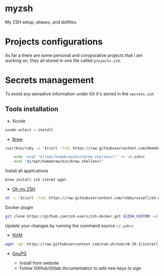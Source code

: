 # myzsh

My ZSH setup, aliases, and dotfiles.

# Projects configurations

As far a there are some personal and coroporative projects that I am working on, they all stored in one file called `projects.zsh`.

# Secrets management

To avoid any sensative information under Git it's stored in the `secrets.zsh`


## Tools installation

- Xcode

```bash
xcode-select —-install
```

- [Brew](https://brew.sh/)

```bash
/usr/bin/ruby -e "$(curl -fsSL https://raw.githubusercontent.com/Homebrew/install/master/install)"
```

```bash
    echo 'eval "$(/opt/homebrew/bin/brew shellenv)"' >> ~/.zshrc
    eval "$(/opt/homebrew/bin/brew shellenv)"
```


Install all applications
```bash
brew install zsh iterm2 wget
```

- [Oh my ZSH](https://github.com/ohmyzsh/ohmyzsh)

```bash
sh -c "$(curl -fsSL https://raw.githubusercontent.com/robbyrussell/oh-my-zsh/master/tools/install.sh)"
```

Docker plugin
```bash
git clone https://github.com/zsh-users/zsh-docker.git ${ZSH_CUSTOM:-~/.oh-my-zsh/custom}/plugins/zsh-docker
```

Update your changes by running the command source `~/.zshrc`

- [NVM](https://github.com/nvm-sh/nvm)

```bash
wget -qO- https://raw.githubusercontent.com/nvm-sh/nvm/v0.39.1/install.sh | bash
```

- [GnuPG](https://www.gnupg.org/download/)

    - Install from website
    - Follow GitHub/Gitlab documentation to add new keys to sign
